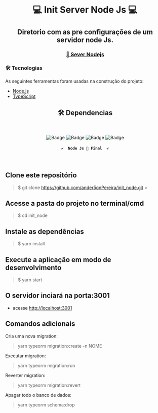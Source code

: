 <div align="center">
<h1><strong>💻 Init Server Node Js 💻</strong></h1>

<h2> Diretorio com as pre configurações de um servidor node Js.</h2>

<h3>
  <a href="https://nodejs.org/en/">🔗 Sever Nodejs </a>
</h3>

</div>

### 🛠 Tecnologias

As seguintes ferramentas foram usadas na construção do projeto:

- [Node.js](https://nodejs.org/en/)
- [TypeScript](https://www.typescriptlang.org/)

<div align="center">

## 🛠 Dependencias

<br>

![Badge](https://img.shields.io/static/v1?label=express&message=^4.17.1&color=<COLOR>&style=flat-square)
![Badge](https://img.shields.io/static/v1?label=typeorm&message=^0.2.29&color=orange&style=flat-square)
![Badge](https://img.shields.io/static/v1?label=pg&message=^8.5.1&color=blue&style=flat-square)
![Badge](https://img.shields.io/static/v1?label=sqlite3&message=^5.0.0&color=<COLOR>&style=flat-square)

<h4 align="center">

    ✔️  Node Js 🚀 Final  ✔️

</h4>
</div>
<br>

## Clone este repositório

> $ git clone <https://github.com/ander5onPereira/init_node.git> > <br>

## Acesse a pasta do projeto no terminal/cmd

> $ cd init_node
> <br>

## Instale as dependências

> $ yarn install
> <br>

## Execute a aplicação em modo de desenvolvimento

> $ yarn start
> <br>

## O servidor inciará na porta:3001

- acesse <http://localhost:3001>

## Comandos adicionais

Cria uma nova migration:

> yarn typeorm migration:create -n NOME

Executar migration:

> yarn typeorm migration:run

Reverter migration:

> yarn typeorm migration:revert

Apagar todo o banco de dados:

> yarn typeorm schema:drop
